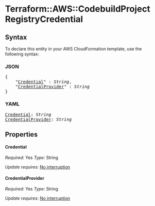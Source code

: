 # Terraform::AWS::CodebuildProject RegistryCredential

## Syntax

To declare this entity in your AWS CloudFormation template, use the following syntax:

### JSON

<pre>
{
    "<a href="#credential" title="Credential">Credential</a>" : <i>String</i>,
    "<a href="#credentialprovider" title="CredentialProvider">CredentialProvider</a>" : <i>String</i>
}
</pre>

### YAML

<pre>
<a href="#credential" title="Credential">Credential</a>: <i>String</i>
<a href="#credentialprovider" title="CredentialProvider">CredentialProvider</a>: <i>String</i>
</pre>

## Properties

#### Credential

_Required_: Yes
_Type_: String

_Update requires_: [No interruption](https://docs.aws.amazon.com/AWSCloudFormation/latest/UserGuide/using-cfn-updating-stacks-update-behaviors.html#update-no-interrupt)

#### CredentialProvider

_Required_: Yes
_Type_: String

_Update requires_: [No interruption](https://docs.aws.amazon.com/AWSCloudFormation/latest/UserGuide/using-cfn-updating-stacks-update-behaviors.html#update-no-interrupt)

